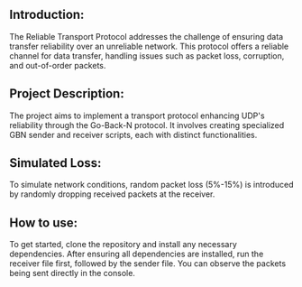 ## Introduction:
The Reliable Transport Protocol addresses the challenge of ensuring data transfer reliability over an unreliable network. This protocol offers a reliable channel for data transfer, handling issues such as packet loss, corruption, and out-of-order packets.

## Project Description:
The project aims to implement a transport protocol enhancing UDP's reliability through the Go-Back-N protocol. It involves creating specialized GBN sender and receiver scripts, each with distinct functionalities.

## Simulated Loss:
To simulate network conditions, random packet loss (5%-15%) is introduced by randomly dropping received packets at the receiver.

## How to use:
To get started, clone the repository and install any necessary dependencies. After ensuring all dependencies are installed, run the receiver file first, followed by the sender file. You can observe the packets being sent directly in the console.
